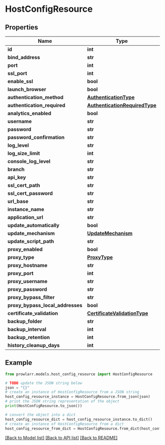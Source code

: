 # HostConfigResource


## Properties

Name | Type | Description | Notes
------------ | ------------- | ------------- | -------------
**id** | **int** |  | [optional] 
**bind_address** | **str** |  | [optional] 
**port** | **int** |  | [optional] 
**ssl_port** | **int** |  | [optional] 
**enable_ssl** | **bool** |  | [optional] 
**launch_browser** | **bool** |  | [optional] 
**authentication_method** | [**AuthenticationType**](AuthenticationType.md) |  | [optional] 
**authentication_required** | [**AuthenticationRequiredType**](AuthenticationRequiredType.md) |  | [optional] 
**analytics_enabled** | **bool** |  | [optional] 
**username** | **str** |  | [optional] 
**password** | **str** |  | [optional] 
**password_confirmation** | **str** |  | [optional] 
**log_level** | **str** |  | [optional] 
**log_size_limit** | **int** |  | [optional] 
**console_log_level** | **str** |  | [optional] 
**branch** | **str** |  | [optional] 
**api_key** | **str** |  | [optional] 
**ssl_cert_path** | **str** |  | [optional] 
**ssl_cert_password** | **str** |  | [optional] 
**url_base** | **str** |  | [optional] 
**instance_name** | **str** |  | [optional] 
**application_url** | **str** |  | [optional] 
**update_automatically** | **bool** |  | [optional] 
**update_mechanism** | [**UpdateMechanism**](UpdateMechanism.md) |  | [optional] 
**update_script_path** | **str** |  | [optional] 
**proxy_enabled** | **bool** |  | [optional] 
**proxy_type** | [**ProxyType**](ProxyType.md) |  | [optional] 
**proxy_hostname** | **str** |  | [optional] 
**proxy_port** | **int** |  | [optional] 
**proxy_username** | **str** |  | [optional] 
**proxy_password** | **str** |  | [optional] 
**proxy_bypass_filter** | **str** |  | [optional] 
**proxy_bypass_local_addresses** | **bool** |  | [optional] 
**certificate_validation** | [**CertificateValidationType**](CertificateValidationType.md) |  | [optional] 
**backup_folder** | **str** |  | [optional] 
**backup_interval** | **int** |  | [optional] 
**backup_retention** | **int** |  | [optional] 
**history_cleanup_days** | **int** |  | [optional] 

## Example

```python
from prowlarr.models.host_config_resource import HostConfigResource

# TODO update the JSON string below
json = "{}"
# create an instance of HostConfigResource from a JSON string
host_config_resource_instance = HostConfigResource.from_json(json)
# print the JSON string representation of the object
print(HostConfigResource.to_json())

# convert the object into a dict
host_config_resource_dict = host_config_resource_instance.to_dict()
# create an instance of HostConfigResource from a dict
host_config_resource_from_dict = HostConfigResource.from_dict(host_config_resource_dict)
```
[[Back to Model list]](../README.md#documentation-for-models) [[Back to API list]](../README.md#documentation-for-api-endpoints) [[Back to README]](../README.md)


